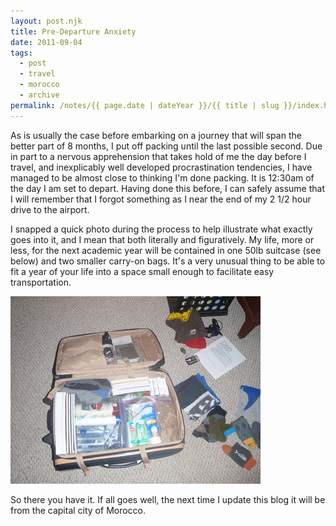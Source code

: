 ```yaml
---
layout: post.njk
title: Pre-Departure Anxiety
date: 2011-09-04
tags:
  - post
  - travel
  - morocco
  - archive
permalink: /notes/{{ page.date | dateYear }}/{{ title | slug }}/index.html
---
```


As is usually the case before embarking on a journey that will span the better part of 8 months, I put off packing until the last possible second. Due in part to a nervous apprehension that takes hold of me the day before I travel, and inexplicably well developed procrastination tendencies, I have managed to be almost close to thinking I'm done packing. It is 12:30am of the day I am set to depart. Having done this before, I can safely assume that I will remember that I forgot something as I near the end of my 2 1/2 hour drive to the airport.

I snapped a quick photo during the process to help illustrate what exactly goes into it, and I mean that both literally and figuratively. My life, more or less, for the next academic year will be contained in one 50lb suitcase (see below) and two smaller carry-on bags. It's a very unusual thing to be able to fit a year of your life into a space small enough to facilitate easy transportation.

<div><img src="/img/blog-archive/bags.jpg" class="blog-pic container" /></div>

So there you have it. If all goes well, the next time I update this blog it will be from the capital city of Morocco.
